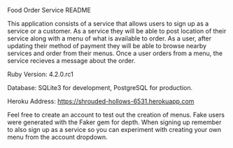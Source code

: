Food Order Service README

This application consists of a service that allows users to sign up as a service or a customer.
As a service they will be able to post location of their service along with a menu of what is available to order.
As a user, after updating their method of payment they will be able to browse nearby services and order from their menus.
Once a user orders from a menu, the service recieves a message about the order.

Ruby Version: 4.2.0.rc1

Database: SQLite3 for development, PostgreSQL for production.

Heroku Address: https://shrouded-hollows-6531.herokuapp.com

Feel free to create an account to test out the creation of menus. Fake users were generated with 
the Faker gem for depth. When signing up remember to also sign up as a service so you can experiment with creating
your own menu from the account dropdown.



